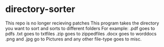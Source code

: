 # directory-sorter
This repo is no longer recieving patches
This program takes the directory you want to sort and sorts to different folders
For example:
.pdf goes to pdfs
.txt goes to txtfiles
.zip goes to zippedfiles
.docx goes to worddocs
.png and .jpg go to Pictures
and any other file-type goes to misc.
